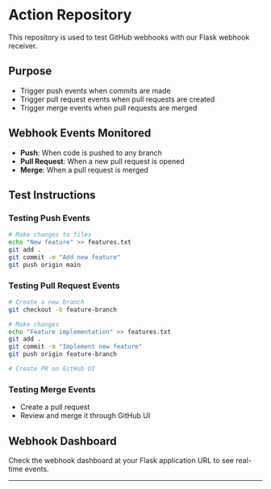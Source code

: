 # Action Repository

This repository is used to test GitHub webhooks with our Flask webhook receiver.

## Purpose
- Trigger push events when commits are made
- Trigger pull request events when pull requests are created
- Trigger merge events when pull requests are merged

## Webhook Events Monitored
- **Push**: When code is pushed to any branch
- **Pull Request**: When a new pull request is opened
- **Merge**: When a pull request is merged

## Test Instructions

### Testing Push Events
```bash
# Make changes to files
echo "New feature" >> features.txt
git add .
git commit -m "Add new feature"
git push origin main
```

### Testing Pull Request Events
```bash
# Create a new branch
git checkout -b feature-branch

# Make changes
echo "Feature implementation" >> features.txt
git add .
git commit -m "Implement new feature"
git push origin feature-branch

# Create PR on GitHub UI
```

### Testing Merge Events
- Create a pull request
- Review and merge it through GitHub UI

## Webhook Dashboard
Check the webhook dashboard at your Flask application URL to see real-time events.

---